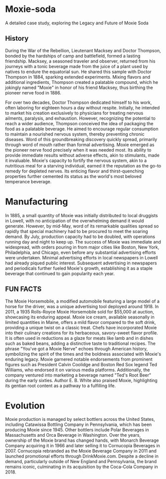 # Moxie-soda
A detailed case study, exploring the Legacy and Future of Moxie Soda

## History
During the War of the Rebellion, Lieutenant Macksey and Doctor Thompson, bonded by the hardships of camp and battlefield, formed a lasting friendship. Macksey, a seasoned traveler and observer, returned from his journeys with a tonic beverage made from the juice of a plant used by natives to endure the equatorial sun. He shared this sample with Doctor Thompson in 1884, sparking extended experiments. Mixing flavors and additional ingredients, Thompson created a palatable compound, which he jokingly named "Moxie" in honor of his friend Macksey, thus birthing the pioneer nerve food in 1886.


For over two decades, Doctor Thompson dedicated himself to his work, often laboring for eighteen hours a day without respite. Initially, he intended to market his creation exclusively to physicians for treating nervous ailments, paralysis, and exhaustion. However, recognizing the potential to reach a wider audience, Thompson conceived the idea of packaging the food as a palatable beverage. He aimed to encourage regular consumption to maintain a nourished nervous system, thereby preventing chronic diseases. Word of this groundbreaking discovery quickly spread, primarily through word of mouth rather than formal advertising. Moxie emerged as the pioneer nerve food precisely when it was needed most. Its ability to provide immediate results without adverse effects, akin to stimulants, made it invaluable. Moxie's capacity to fortify the nervous system, akin to a nutritious meal for a starving individual, earned it the reputation as the go-to remedy for depleted nerves. Its enticing flavor and thirst-quenching properties further cemented its status as the world's most beloved temperance beverage.

# Manufacturing
In 1885, a small quantity of Moxie was initially distributed to local druggists in Lowell, with no anticipation of the overwhelming demand it would generate. However, by mid-May, word of its remarkable qualities spread so rapidly that special machinery had to be procured to meet the soaring demand. By July, production capacity had to be doubled, with operations running day and night to keep up. The success of Moxie was immediate and widespread, with orders pouring in from major cities like Boston, New York, Philadelphia, and Chicago, even before any substantial advertising efforts were undertaken. Minimal advertising efforts in local newspapers in Lowell had already piqued public interest. Subsequent advertising in newspapers and periodicals further fueled Moxie's growth, establishing it as a staple beverage that continued to gain popularity each year.

## FUN FACTS
The Moxie Horsemobile, a modified automobile featuring a large model of a horse for the driver, was a unique advertising tool deployed around 1918. In 2011, a 1935 Rolls-Royce Moxie Horsemobile sold for $55,000 at auction, showcasing its enduring appeal.
Moxie ice cream, available seasonally in limited quantities in Maine, offers a mild flavor compared to the soft drink, providing a unique twist on a classic treat.
Chefs have incorporated Moxie into their culinary creations for its herbaceous, savory-sweet flavor profile. It is often used in reductions as a glaze for meats like lamb and in dishes such as baked beans, adding a distinctive taste to traditional recipes.
The phrase "You've got a Moxie Nerve" echoes through American history, symbolizing the spirit of the times and the boldness associated with Moxie's enduring legacy.
Moxie garnered notable endorsements from prominent figures such as President Calvin Coolidge and Boston Red Sox legend Ted Williams, who endorsed it on various media platforms. Additionally, the company ventured into marketing a beverage named "Ted's Root Beer" during the early sixties. Author E. B. White also praised Moxie, highlighting its gentian root content as a pathway to a fulfilling life.

# Evolution
Moxie production is managed by select bottlers across the United States, including Catawissa Bottling Company in Pennsylvania, which has been producing Moxie since 1945. Other bottlers include Polar Beverages in Massachusetts and Orca Beverage in Washington. Over the years, ownership of the Moxie brand has changed hands, with Monarch Beverage Company acquiring it in 1966 and later selling it to Cornucopia Beverages in 2007. Cornucopia rebranded as the Moxie Beverage Company in 2011 and launched promotional efforts through DrinkMoxie.com. Despite a decline in demand, particularly outside of New England and Pennsylvania, the brand remains iconic, culminating in its acquisition by the Coca-Cola Company in 2018.

